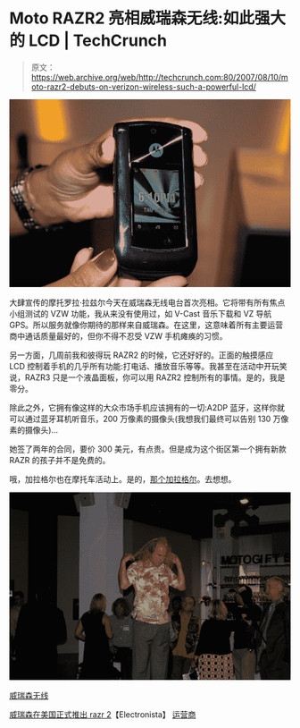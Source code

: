 # Moto RAZR2 亮相威瑞森无线:如此强大的 LCD | TechCrunch

> 原文：<https://web.archive.org/web/http://techcrunch.com:80/2007/08/10/moto-razr2-debuts-on-verizon-wireless-such-a-powerful-lcd/>

[![vzwrazr22.jpg](img/a934015f2ed65305d34ac4928f0ad06c.png)](https://web.archive.org/web/20160512085246/http://tctechcrunch2011.files.wordpress.com/2007/08/vzwrazr22.jpg "vzwrazr22.jpg")

大肆宣传的摩托罗拉·拉兹尔今天在威瑞森无线电台首次亮相。它将带有所有焦点小组测试的 VZW 功能，我从来没有使用过，如 V-Cast 音乐下载和 VZ 导航 GPS。所以服务就像你期待的那样来自威瑞森。在这里，这意味着所有主要运营商中通话质量最好的，但你不得不忍受 VZW 手机瘫痪的习惯。

另一方面，几周前我和彼得玩 RAZR2 的时候，它还好好的。正面的触摸感应 LCD 控制着手机的几乎所有功能:打电话、播放音乐等等。我甚至在活动中开玩笑说，RAZR3 只是一个液晶面板，你可以用 RAZR2 控制所有的事情。是的，我是零分。

除此之外，它拥有像这样的大众市场手机应该拥有的一切:A2DP 蓝牙，这样你就可以通过蓝牙耳机听音乐，200 万像素的摄像头(我想我们最终可以告别 130 万像素的摄像头)…

她签了两年的合同，要价 300 美元，有点贵。但是成为这个街区第一个拥有新款 RAZR 的孩子并不是免费的。

哦，加拉格尔也在摩托车活动上。是的，[那个加拉格尔](https://web.archive.org/web/20160512085246/http://youtube.com/watch?v=oI8QxKTw59Q)。去想想。

[![gallaghermoto.jpg](img/2777e87d6a3d0c9c88b03d2fb49d719f.png)](https://web.archive.org/web/20160512085246/http://tctechcrunch2011.files.wordpress.com/2007/08/gallaghermoto.jpg "gallaghermoto.jpg")

[威瑞森无线](https://web.archive.org/web/20160512085246/http://www.verizonwireless.com/b2c/index.html)

[威瑞森在美国正式推出 razr 2](https://web.archive.org/web/20160512085246/http://www.electronista.com/articles/07/08/10/moto.razr2.reaches.verizon/)【Electronista】
[运营商](https://web.archive.org/web/20160512085246/http://crave.cnet.com/8301-1_105-9758312-1.html)